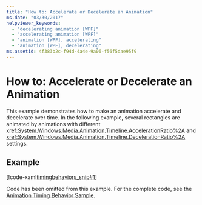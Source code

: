```yaml
---
title: "How to: Accelerate or Decelerate an Animation"
ms.date: "03/30/2017"
helpviewer_keywords: 
  - "decelerating animation [WPF]"
  - "accelerating animation [WPF]"
  - "animation [WPF], accelerating"
  - "animation [WPF], decelerating"
ms.assetid: 4f383b2c-f94d-4a4e-9a06-f56f5dae95f9
---
```

# How to: Accelerate or Decelerate an Animation
This example demonstrates how to make an animation accelerate and decelerate over time. In the following example, several rectangles are animated by animations with different <xref:System.Windows.Media.Animation.Timeline.AccelerationRatio%2A> and <xref:System.Windows.Media.Animation.Timeline.DecelerationRatio%2A> settings.  
  
## Example  
 [!code-xaml[timingbehaviors_snip#1](../../../../samples/snippets/csharp/VS_Snippets_Wpf/timingbehaviors_snip/CSharp/AccelDecelExample.xaml#1)]  
  
 Code has been omitted from this example. For the complete code, see the [Animation Timing Behavior Sample](https://go.microsoft.com/fwlink/?LinkID=159970).
